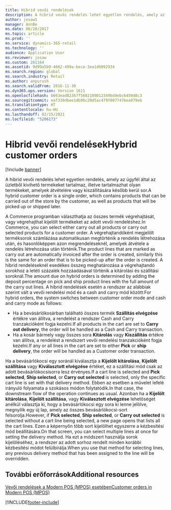 ```yaml
---
title: Hibrid vevői rendelések
description: A hibrid vevői rendelés lehet egyetlen rendelés, amely az ügyfél által az üzletből kivihető termékeket tartalmaz, illetve tartalmazhat olyan termékeket, amelyek átvételére vagy kiszállítására később kerül sor.
author: josaw1
manager: AnnBe
ms.date: 06/20/2017
ms.topic: article
ms.prod: ''
ms.service: dynamics-365-retail
ms.technology: ''
audience: Application User
ms.reviewer: josaw
ms.custom: 261164
ms.assetid: 9d99a5b9-4662-499a-bece-3ea1d6092934
ms.search.region: global
ms.search.industry: Retail
ms.author: anpurush
ms.search.validFrom: 2016-11-30
ms.dyn365.ops.version: Version 1611
ms.openlocfilehash: b663ead82367f5682189012349bd4ebc6450d8c3
ms.sourcegitcommit: eaf330dbee1db96c20d5ac479f007747bea079eb
ms.translationtype: HT
ms.contentlocale: hu-HU
ms.lasthandoff: 02/15/2021
ms.locfileid: "5206173"
---
```

# <a name="hybrid-customer-orders"></a><span data-ttu-id="1937a-103">Hibrid vevői rendelések</span><span class="sxs-lookup"><span data-stu-id="1937a-103">Hybrid customer orders</span></span>

[!include [banner](includes/banner.md)]

<span data-ttu-id="1937a-104">A hibrid vevői rendelés lehet egyetlen rendelés, amely az ügyfél által az üzletből kivihető termékeket tartalmaz, illetve tartalmazhat olyan termékeket, amelyek átvételére vagy kiszállítására később kerül sor.</span><span class="sxs-lookup"><span data-stu-id="1937a-104">A hybrid customer order is a single order, which contains products that can be carried out of the store by the customer, as well as products that will be picked up or shipped later.</span></span>

<span data-ttu-id="1937a-105">A Commerce programban választhatja az összes termék végrehajtását, vagy végrehajthat kijelölt termékeket az adott vevői rendeléshez.</span><span class="sxs-lookup"><span data-stu-id="1937a-105">In Commerce, you can select either carry out all products or carry out selected products for a customer order.</span></span> <span data-ttu-id="1937a-106">A végrehajtandóként megjelölt terméksorok számlázása automatikusan megtörténik a rendelés létrehozása után, és hasonlóképpen azon megrendeléseknél, amelyek átvétele a rendelés létrehozása után történik.</span><span class="sxs-lookup"><span data-stu-id="1937a-106">The product lines that are marked as carry out are automatically invoiced after the order is created, similarly this is the same for an order that is to be picked-up after the order is created.</span></span> <span data-ttu-id="1937a-107">A hibrid rendeléseknél esedékes összeg meghatározása a végrehajtandó sorokhoz a letéti százalék hozzáadásával történik a kitárolási és szállítási soroknál.</span><span class="sxs-lookup"><span data-stu-id="1937a-107">The amount due on hybrid orders is determined by adding the deposit percentage on pick and ship product lines with the full amount of the carry out lines.</span></span> <span data-ttu-id="1937a-108">A hibrid rendelések esetén a rendszer az alábbiak szerint vált a vevői rendelési mód és a cash and carry mód között:</span><span class="sxs-lookup"><span data-stu-id="1937a-108">For hybrid orders, the system switches between customer order mode and cash and carry mode as follows:</span></span>

- <span data-ttu-id="1937a-109">Ha a bevásárlókosárban található összes termék **Szállítás elvégzése** értékre van állítva, a rendelést a rendszer Cash and Carry tranzakcióként fogja kezelni.</span><span class="sxs-lookup"><span data-stu-id="1937a-109">If all products in the cart are set to **Carry out delivery**, the order will be handled as a Cash and Carry transaction.</span></span>
- <span data-ttu-id="1937a-110">Ha a kosár bármely vagy összes sora **Kitárolás** vagy **Kiszállítás** értékre van állítva, a rendelést a rendszert vevői rendelési tranzakcióként fogja kezelni.</span><span class="sxs-lookup"><span data-stu-id="1937a-110">If any or all lines in the cart are set to either **Pick** or **ship delivery**, the order will be handled as a Customer order transaction.</span></span>

<span data-ttu-id="1937a-111">Ha a bevásárlókocsi egy soránál kiválasztja a **Kijelölt kitárolása**, **Kijelölt szállítása** vagy **Kiválasztott elvégzése** értéket, ez a szállítási mód csak az adott bevásárlókocsisorra lesz érvényes.</span><span class="sxs-lookup"><span data-stu-id="1937a-111">If a cart line is selected and **Pick selected**, **Ship selected**, or **Carry out selected** is selected, only the specific cart line is set with that delivery method.</span></span> <span data-ttu-id="1937a-112">Ebben az esetben a művelet lefelé irányuló folyamata a szokásos módon folytatódik.</span><span class="sxs-lookup"><span data-stu-id="1937a-112">In that case, the downstream flow of the operation continues as usual.</span></span> <span data-ttu-id="1937a-113">Azonban ha a **Kijelölt kitárolása**, **Kijelölt szállítása**, vagy **Kiválasztott elvégzése** lehetőséget anélkül választja ki, hogy a bevásárlókocsi egy sora ki lenne jelölve, megnyílik egy új lap, amely az összes bevásárlókocsi-sort felsorolja.</span><span class="sxs-lookup"><span data-stu-id="1937a-113">However, if **Pick selected**, **Ship selected**, or **Carry out selected** is selected without a cart line being selected, a new page opens that lists all the cart lines.</span></span> <span data-ttu-id="1937a-114">Ezen a képernyőn több sort kijelölhet egyszerre a kézbesítési mód beállítására.</span><span class="sxs-lookup"><span data-stu-id="1937a-114">On that screen, you can select multiple lines at once for setting the delivery method.</span></span> <span data-ttu-id="1937a-115">Ha ezt a módszert használja sorok kijelöléséhez, a rendszer az adott sorhoz rendelt minden korábbi kézbesítési módot felülbírálja.</span><span class="sxs-lookup"><span data-stu-id="1937a-115">When you use that method for selecting lines, any previous delivery method that has been assigned to the line will be overridden.</span></span>

## <a name="additional-resources"></a><span data-ttu-id="1937a-116">További erőforrások</span><span class="sxs-lookup"><span data-stu-id="1937a-116">Additional resources</span></span>

[<span data-ttu-id="1937a-117">Vevői rendelések a Modern POS (MPOS) esetében</span><span class="sxs-lookup"><span data-stu-id="1937a-117">Customer orders in Modern POS (MPOS)</span></span>](customer-orders-overview.md)


[!INCLUDE[footer-include](../includes/footer-banner.md)]
